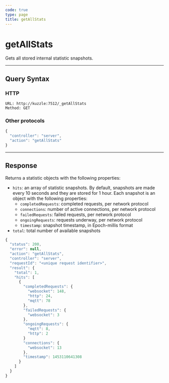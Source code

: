 ```yaml
---
code: true
type: page
title: getAllStats
---
```


# getAllStats

<DeprecatedBadge version="auto-version" />

Gets all stored internal statistic snapshots.

---

## Query Syntax

### HTTP

```http
URL: http://kuzzle:7512/_getAllStats
Method: GET
```

### Other protocols

```js
{
  "controller": "server",
  "action": "getAllStats"
}
```

---

## Response

Returns a statistic objects with the following properties:

- `hits`: an array of statistic snapshots. By default, snapshots are made every 10 seconds and they are stored for 1 hour. Each snapshot is an object with the following properties:
  - `completedRequests`: completed requests, per network protocol
  - `connections`: number of active connections, per network protocol
  - `failedRequests`: failed requests, per network protocol
  - `ongoingRequests`: requests underway, per network protocol
  - `timestamp`: snapshot timestamp, in Epoch-millis format
- `total`: total number of available snapshots

```js
{
  "status": 200,
  "error": null,
  "action": "getAllStats",
  "controller": "server",
  "requestId": "<unique request identifier>",
  "result": {
    "total": 1,
    "hits": [
      {
        "completedRequests": {
          "websocket": 148,
          "http": 24,
          "mqtt": 78
        },
        "failedRequests": {
          "websocket": 3
        },
        "ongoingRequests": {
          "mqtt": 8,
          "http": 2
        }
        "connections": {
          "websocket": 13
        },
        "timestamp": 1453110641308
      }
    ]
  }
}
```
